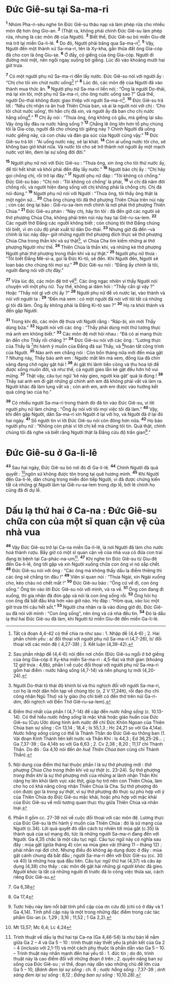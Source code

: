 # Đức Giê-su tại Sa-ma-ri
<sup><b>1</b></sup> Nhóm Pha-ri-sêu nghe tin Đức Giê-su thâu nạp và làm phép rửa cho nhiều môn đệ hơn ông Gio-an. <sup><b>2</b></sup> (Thật ra, không phải chính Đức Giê-su làm phép rửa, nhưng là các môn đệ của Người). <sup><b>3</b></sup> Biết thế, Đức Giê-su bỏ miền Giu-đê mà trở lại miền Ga-li-lê. <sup><b>4</b></sup> Do đó, Người phải băng qua Sa-ma-ri[^1]. <sup><b>5</b></sup> Vậy, Người đến một thành xứ Sa-ma-ri, tên là Xy-kha, gần thửa đất ông Gia-cóp đã cho con là ông Giu-se. <sup><b>6</b></sup> Ở đấy, có giếng của ông Gia-cóp. Người đi đường mỏi mệt, nên ngồi ngay xuống bờ giếng. Lúc đó vào khoảng mười hai giờ trưa.

<sup><b>7</b></sup> Có một người phụ nữ Sa-ma-ri đến lấy nước. Đức Giê-su nói với người ấy : “Chị cho tôi xin chút nước uống[^2] !” <sup><b>8</b></sup> Lúc đó, các môn đệ của Người đã vào thành mua thức ăn. <sup><b>9</b></sup> Người phụ nữ Sa-ma-ri liền nói : “Ông là người Do-thái, mà lại xin tôi, một phụ nữ Sa-ma-ri, cho ông nước uống sao ?” Quả thế, người Do-thái không được giao thiệp với người Sa-ma-ri[^3]. <sup><b>10</b></sup> Đức Giê-su trả lời : “Nếu chị nhận ra ân huệ Thiên Chúa ban, và ai là người nói với chị : ‘Cho tôi chút nước uống’, thì hẳn chị đã xin, và người ấy đã ban cho chị nước hằng sống[^4].” <sup><b>11</b></sup> Chị ấy nói : “Thưa ông, ông không có gầu, mà giếng lại sâu. Vậy ông lấy đâu ra nước hằng sống ? <sup><b>12</b></sup> Chẳng lẽ ông lớn hơn tổ phụ chúng tôi là Gia-cóp, người đã cho chúng tôi giếng này ? Chính Người đã uống nước giếng này, cả con cháu và đàn gia súc của Người cũng vậy.” <sup><b>13</b></sup> Đức Giê-su trả lời : “Ai uống nước này, sẽ lại khát. <sup><b>14</b></sup> Còn ai uống nước tôi cho, sẽ không bao giờ khát nữa. Và nước tôi cho sẽ trở thành nơi người ấy một mạch nước vọt lên, đem lại sự sống đời đời.”

<sup><b>15</b></sup> Người phụ nữ nói với Đức Giê-su : “Thưa ông, xin ông cho tôi thứ nước ấy, để tôi hết khát và khỏi phải đến đây lấy nước.” <sup><b>16</b></sup> Người bảo chị ấy : “Chị hãy gọi chồng chị, rồi trở lại đây.” <sup><b>17</b></sup> Người phụ nữ đáp : “Tôi không có chồng.” Đức Giê-su bảo : “Chị nói : ‘Tôi không có chồng’ là phải, <sup><b>18</b></sup> vì chị đã năm đời chồng rồi, và người hiện đang sống với chị không phải là chồng chị. Chị đã nói đúng.” <sup><b>19</b></sup> Người phụ nữ nói với Người : “Thưa ông, tôi thấy ông thật là một ngôn sứ... <sup><b>20</b></sup> Cha ông chúng tôi đã thờ phượng Thiên Chúa trên núi này ; còn các ông lại bảo : Giê-ru-sa-lem mới chính là nơi phải thờ phượng Thiên Chúa.” <sup><b>21</b></sup> Đức Giê-su phán : “Này chị, hãy tin tôi : đã đến giờ các người sẽ thờ phượng Chúa Cha, không phải trên núi này hay tại Giê-ru-sa-lem. <sup><b>22</b></sup> Các người thờ Đấng các người không biết ; còn chúng tôi thờ Đấng chúng tôi biết, vì ơn cứu độ phát xuất từ dân Do-thái. <sup><b>23</b></sup> Nhưng giờ đã đến –và chính là lúc này đây– giờ những người thờ phượng đích thực sẽ thờ phượng Chúa Cha trong thần khí và sự thật[^5], vì Chúa Cha tìm kiếm những ai thờ phượng Người như thế. <sup><b>24</b></sup> Thiên Chúa là thần khí, và những kẻ thờ phượng Người phải thờ phượng trong thần khí và sự thật.” <sup><b>25</b></sup> Người phụ nữ thưa : “Tôi biết Đấng Mê-si-a, gọi là Đức Ki-tô, sẽ đến. Khi Người đến, Người sẽ loan báo cho chúng tôi mọi sự.” <sup><b>26</b></sup> Đức Giê-su nói : “Đấng ấy chính là tôi, người đang nói với chị đây.”

<sup><b>27</b></sup> Vừa lúc đó, các môn đệ trở về[^6]. Các ông ngạc nhiên vì thấy Người nói chuyện với một phụ nữ. Tuy thế, không ai dám hỏi : “Thầy cần gì vậy ?” Hoặc “Thầy nói gì với chị ấy ?” <sup><b>28</b></sup> Người phụ nữ để vò nước lại, vào thành và nói với người ta : <sup><b>29</b></sup> “Đến mà xem : có một người đã nói với tôi tất cả những gì tôi đã làm. Ông ấy không phải là Đấng Ki-tô sao ?” <sup><b>30</b></sup> Họ ra khỏi thành và đến gặp Người.

<sup><b>31</b></sup> Trong khi đó, các môn đệ thưa với Người rằng : “Ráp-bi, xin mời Thầy dùng bữa.” <sup><b>32</b></sup> Người nói với các ông : “Thầy phải dùng một thứ lương thực mà anh em không biết.” <sup><b>33</b></sup> Các môn đệ mới hỏi nhau : “Đã có ai mang thức ăn đến cho Thầy rồi chăng ?” <sup><b>34</b></sup> Đức Giê-su nói với các ông : “Lương thực của Thầy là [^1*]thi hành ý muốn của Đấng đã sai Thầy, và [^2*]hoàn tất công trình của Người. <sup><b>35</b></sup> Nào anh em chẳng nói : Còn bốn tháng nữa mới đến mùa gặt ? Nhưng này, Thầy bảo anh em : Ngước mắt lên mà xem, đồng lúa đã chín vàng đang chờ ngày gặt hái ! <sup><b>36</b></sup> Ai gặt thì lãnh tiền công và thu hoa lợi để được sống muôn đời, và như thế, cả người gieo lẫn kẻ gặt đều hớn hở vui mừng. <sup><b>37</b></sup> Thật vậy, câu tục ngữ ‘kẻ này gieo, người kia gặt’ quả là đúng ! <sup><b>38</b></sup> Thầy sai anh em đi gặt những gì chính anh em đã không phải vất vả làm ra. Người khác đã làm lụng vất vả ; còn anh em, anh em được vào hưởng kết quả công lao của họ.”

<sup><b>39</b></sup> Có nhiều người Sa-ma-ri trong thành đó đã tin vào Đức Giê-su, vì lời người phụ nữ làm chứng : “Ông ấy nói với tôi mọi việc tôi đã làm.” <sup><b>40</b></sup> Vậy, khi đến gặp Người, dân Sa-ma-ri xin Người ở lại với họ, và Người đã ở lại đó hai ngày. <sup><b>41</b></sup> Số người tin vì lời Đức Giê-su nói còn đông hơn nữa. <sup><b>42</b></sup> Họ bảo người phụ nữ : “Không còn phải vì lời chị kể mà chúng tôi tin. Quả thật, chính chúng tôi đã nghe và biết rằng Người thật là Đấng cứu độ trần gian[^7].”

# Đức Giê-su ở Ga-li-lê
<sup><b>43</b></sup> Sau hai ngày, Đức Giê-su bỏ nơi đó đi Ga-li-lê. <sup><b>44</b></sup> Chính Người đã quả quyết : [^3*]ngôn sứ không được tôn trọng tại quê hương mình. <sup><b>45</b></sup> Khi Người đến Ga-li-lê, dân chúng trong miền đón tiếp Người, vì đã được chứng kiến tất cả những gì Người làm tại Giê-ru-sa-lem trong dịp lễ, bởi lẽ chính họ cũng đã đi dự lễ.

# Dấu lạ thứ hai ở Ca-na : Đức Giê-su chữa con của một sĩ quan cận vệ của nhà vua
<sup><b>46</b></sup> Vậy Đức Giê-su trở lại Ca-na miền Ga-li-lê, là nơi Người đã làm cho nước hoá thành rượu. Bấy giờ có một sĩ quan cận vệ của nhà vua có đứa con trai đang bị bệnh tại Ca-phác-na-um[^8]. <sup><b>47</b></sup> Khi nghe tin Đức Giê-su từ Giu-đê đến Ga-li-lê, ông tới gặp và xin Người xuống chữa con ông vì nó sắp chết. <sup><b>48</b></sup> Đức Giê-su nói với ông : “Các ông mà không thấy dấu lạ điềm thiêng thì các ông sẽ chẳng tin đâu !” <sup><b>49</b></sup> Viên sĩ quan nói : “Thưa Ngài, xin Ngài xuống cho, kẻo cháu nó chết mất !” <sup><b>50</b></sup> Đức Giê-su bảo : “Ông cứ về đi, con ông sống.” Ông tin vào lời Đức Giê-su nói với mình, và ra về. <sup><b>51</b></sup> Ông còn đang đi xuống, thì gia nhân đã đón gặp và nói là con ông sống rồi. <sup><b>52</b></sup> Ông hỏi họ con ông đã bắt đầu khá hơn vào giờ nào. Họ đáp : “Hôm qua, vào lúc một giờ trưa thì cậu hết sốt.” <sup><b>53</b></sup> Người cha nhận ra là vào đúng giờ đó, Đức Giê-su đã nói với mình : “Con ông sống”, nên ông và cả nhà đều tin. <sup><b>54</b></sup> Đó là dấu lạ thứ hai Đức Giê-su đã làm, khi Người từ miền Giu-đê đến miền Ga-li-lê.

[^1]: Tất cả đoạn 4,4-42 có thể chia ra như sau : 1. Nhập đề (4,4-6) ; 2. Hai phần chính yếu : a/ đối thoại với người phụ nữ Sa-ma-ri (4,7-26), b/ đối thoại với các môn đệ ( 4,27-38) ; 3. Kết luận (4,39-42).
[^2]: Sau phần nhập đề (4,4-6) nói đến nơi chốn (Đức Giê-su ngồi ở bờ giếng của ông Gia-cóp ở Xy-kha miền Sa-ma-ri : 4,5-6a) và thời gian (khoảng 12 giờ trưa : 4,6b), phần I về cuộc đối thoại với người phụ nữ Sa-ma-ri gồm hai điểm : nước hằng sống (4,7-14) và nền phụng tự mới (4,20-24).
[^3]: Người Do-thái tỏ thái độ khinh bỉ và thù nghịch đối với người Sa-ma-ri, coi họ là một dân hỗn tạp về chủng tộc (x. 2 V 17,24tt), rối đạo (họ chỉ công nhận Ngũ Thư) và ly giáo (họ chỉ biết có đền thờ trên núi Ga-ri-dim, đối nghịch với Đền Thờ Giê-ru-sa-lem).
[^4]: Điểm thứ nhất của phần I (4,7-14) đề cập đến <i>nước hằng sống</i> (c. 10.13-14). Có thể hiểu <i>nước hằng sống</i> là mặc khải hoặc giáo huấn của Đức Giê-su (Cựu Ước dùng hình ảnh nước để chỉ Đức Khôn Ngoan của Thiên Chúa ban sự sống : Cn 13,14 ; 18,4 ; Is 55,1.3 ; Hc 24,21 so với Ga 4,14a). <i>Nước hằng sống</i> cũng có thể là Thánh Thần do Đức Giê-su thông ban (1. Vài đoạn Kinh Thánh liên kết nước và Thần Khí : Is 44,3 ; Ed 36,25-26... ; Ga 7,37-39 ; Ga 4,14b so với Ga 6,63 ; 2. Cv 2,38 ; 8,20 ; 11,17 chỉ Thánh Thần. Do đó : Ga 4,10 nói đến <i>ân huệ Thiên Chúa ban</i> cũng chỉ Thánh Thần).
[^5]: Nội dung của điểm thứ hai thuộc phần I là sự thờ phượng mới : <i>thờ phượng Chúa Cha trong thần khí và sự thật</i> (c. 23-24). Sự thờ phượng <i>trong thần khí</i> là sự thờ phượng mới của những ai lãnh nhận Thần Khí nâng họ lên khỏi lãnh vực xác thịt, giúp họ trở nên con Thiên Chúa, làm cho họ có khả năng công nhận Thiên Chúa là Cha. Sự thờ phượng đó còn được gọi là <i>trong sự thật</i>, vì sự thờ phượng đó thực sự phù hợp với ý của Thiên Chúa do Đức Giê-su mặc khải, hoặc phù hợp với mặc khải của Đức Giê-su về mối tương quan thực thụ giữa Thiên Chúa và nhân loại.
[^6]: Phần II gồm cc. 27-38 nói về cuộc đối thoại với các môn đệ. Lương thực của Đức Giê-su là thi hành ý muốn của Thiên Chúa : đó là sứ mạng của Người (c.34). Lời quả quyết đó dẫn cách tự nhiên tới mùa gặt (c.35) là thành quả của sứ mạng đó, tức là những người Sa-ma-ri đang đến với Người. Ga 4,35 chắc là một câu tục ngữ. Câu tục ngữ này có nghĩa sau đây : mùa gặt (giữa tháng 4) còn xa mùa gieo vãi (tháng 11 – tháng 12) ; phải nhẫn nại đợi chờ. Nhưng điều đó không áp dụng được ở đây : mùa gặt cánh chung đã bắt đầu ; người Sa-ma-ri đến với Đức Giê-su (cc. 30 và 40) là những hoa quả đầu tiên. Câu tục ngữ thứ hai (4,37) và câu áp dụng (4,38) cho thấy : các môn đệ gặt hái những gì <i>người khác</i> đã gieo. <i>Người khác</i> là tất cả những người đi trước đã lo công việc thừa sai, cách riêng Đức Giê-su.
[^7]: Tước hiệu này làm nổi bật tính phổ cập của ơn cứu độ (chỉ có ở đây và 1 Ga 4,14). Tính phổ cập này là một trong những đặc điểm trong các tác phẩm Gio-an (x. 1,29 ; 3,16 ; 11,52 ; 1 Ga 2,2).
[^8]: Trình thuật về dấu lạ thứ hai tại Ca-na (Ga 4,46-54) là như bản lề nằm giữa Ga 2 – 4 và Ga 5 – 10 : trình thuật này thiết yếu là phần kết của Ga 2 – 4 (inclusio với 2,1-11) và một cách phụ thuộc là phần dẫn vào Ga 5 – 10. – Trình thuật này nhấn mạnh đến hai yếu tố : 1. đức tin ; do đó, trình thuật này là cao điểm đối với những đoạn ở trên ; 2. quyền năng ban sự sống của Đức Giê-su ; vì thế, đoạn này dẫn vào những chủ đề lớn của Ga 5 – 10, (<i>Bánh đem lại sự sống</i> : ch. 6 ; <i>nước hằng sống</i> : 7,37-39 ; <i>ánh sáng đem lại sự sống</i> : 8,12 ; <i>Đấng ban sự sống</i> : 10,10.28).
[^1*]: Ga 6,38
[^2*]: Ga 17,4
[^3*]: Mt 13,57; Mc 6,4; Lc 4,24
